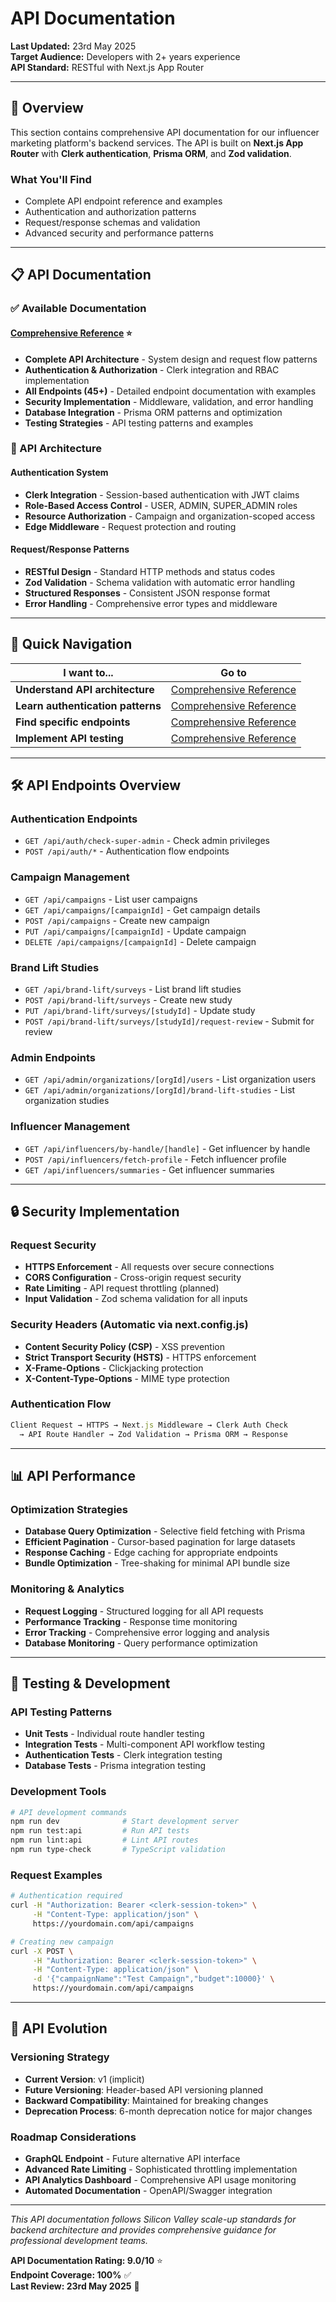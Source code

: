 # API Documentation

**Last Updated:** 23rd May 2025  
**Target Audience:** Developers with 2+ years experience  
**API Standard:** RESTful with Next.js App Router

---

## 🔌 Overview

This section contains comprehensive API documentation for our influencer marketing platform's backend services. The API is built on **Next.js App Router** with **Clerk authentication**, **Prisma ORM**, and **Zod validation**.

### **What You'll Find**

- Complete API endpoint reference and examples
- Authentication and authorization patterns
- Request/response schemas and validation
- Advanced security and performance patterns

---

## 📋 API Documentation

### **✅ Available Documentation**

#### **[Comprehensive Reference](comprehensive-reference.md)** ⭐

- **Complete API Architecture** - System design and request flow patterns
- **Authentication & Authorization** - Clerk integration and RBAC implementation
- **All Endpoints (45+)** - Detailed endpoint documentation with examples
- **Security Implementation** - Middleware, validation, and error handling
- **Database Integration** - Prisma ORM patterns and optimization
- **Testing Strategies** - API testing patterns and examples

### **🔌 API Architecture**

#### **Authentication System**

- **Clerk Integration** - Session-based authentication with JWT claims
- **Role-Based Access Control** - USER, ADMIN, SUPER_ADMIN roles
- **Resource Authorization** - Campaign and organization-scoped access
- **Edge Middleware** - Request protection and routing

#### **Request/Response Patterns**

- **RESTful Design** - Standard HTTP methods and status codes
- **Zod Validation** - Schema validation with automatic error handling
- **Structured Responses** - Consistent JSON response format
- **Error Handling** - Comprehensive error types and middleware

---

## 🎯 Quick Navigation

| I want to...                      | Go to                                                                               |
| --------------------------------- | ----------------------------------------------------------------------------------- |
| **Understand API architecture**   | [Comprehensive Reference](comprehensive-reference.md#api-architecture)              |
| **Learn authentication patterns** | [Comprehensive Reference](comprehensive-reference.md#authentication--authorization) |
| **Find specific endpoints**       | [Comprehensive Reference](comprehensive-reference.md#api-endpoints-reference)       |
| **Implement API testing**         | [Comprehensive Reference](comprehensive-reference.md#testing-strategy)              |

---

## 🛠️ API Endpoints Overview

### **Authentication Endpoints**

- `GET /api/auth/check-super-admin` - Check admin privileges
- `POST /api/auth/*` - Authentication flow endpoints

### **Campaign Management**

- `GET /api/campaigns` - List user campaigns
- `GET /api/campaigns/[campaignId]` - Get campaign details
- `POST /api/campaigns` - Create new campaign
- `PUT /api/campaigns/[campaignId]` - Update campaign
- `DELETE /api/campaigns/[campaignId]` - Delete campaign

### **Brand Lift Studies**

- `GET /api/brand-lift/surveys` - List brand lift studies
- `POST /api/brand-lift/surveys` - Create new study
- `PUT /api/brand-lift/surveys/[studyId]` - Update study
- `POST /api/brand-lift/surveys/[studyId]/request-review` - Submit for review

### **Admin Endpoints**

- `GET /api/admin/organizations/[orgId]/users` - List organization users
- `GET /api/admin/organizations/[orgId]/brand-lift-studies` - List organization studies

### **Influencer Management**

- `GET /api/influencers/by-handle/[handle]` - Get influencer by handle
- `POST /api/influencers/fetch-profile` - Fetch influencer profile
- `GET /api/influencers/summaries` - Get influencer summaries

---

## 🔒 Security Implementation

### **Request Security**

- **HTTPS Enforcement** - All requests over secure connections
- **CORS Configuration** - Cross-origin request security
- **Rate Limiting** - API request throttling (planned)
- **Input Validation** - Zod schema validation for all inputs

### **Security Headers** (Automatic via next.config.js)

- **Content Security Policy (CSP)** - XSS prevention
- **Strict Transport Security (HSTS)** - HTTPS enforcement
- **X-Frame-Options** - Clickjacking protection
- **X-Content-Type-Options** - MIME type protection

### **Authentication Flow**

```typescript
Client Request → HTTPS → Next.js Middleware → Clerk Auth Check
  → API Route Handler → Zod Validation → Prisma ORM → Response
```

---

## 📊 API Performance

### **Optimization Strategies**

- **Database Query Optimization** - Selective field fetching with Prisma
- **Efficient Pagination** - Cursor-based pagination for large datasets
- **Response Caching** - Edge caching for appropriate endpoints
- **Bundle Optimization** - Tree-shaking for minimal API bundle size

### **Monitoring & Analytics**

- **Request Logging** - Structured logging for all API requests
- **Performance Tracking** - Response time monitoring
- **Error Tracking** - Comprehensive error logging and analysis
- **Database Monitoring** - Query performance optimization

---

## 🧪 Testing & Development

### **API Testing Patterns**

- **Unit Tests** - Individual route handler testing
- **Integration Tests** - Multi-component API workflow testing
- **Authentication Tests** - Clerk integration testing
- **Database Tests** - Prisma integration testing

### **Development Tools**

```bash
# API development commands
npm run dev              # Start development server
npm run test:api         # Run API tests
npm run lint:api         # Lint API routes
npm run type-check       # TypeScript validation
```

### **Request Examples**

```bash
# Authentication required
curl -H "Authorization: Bearer <clerk-session-token>" \
     -H "Content-Type: application/json" \
     https://yourdomain.com/api/campaigns

# Creating new campaign
curl -X POST \
     -H "Authorization: Bearer <clerk-session-token>" \
     -H "Content-Type: application/json" \
     -d '{"campaignName":"Test Campaign","budget":10000}' \
     https://yourdomain.com/api/campaigns
```

---

## 🔄 API Evolution

### **Versioning Strategy**

- **Current Version**: v1 (implicit)
- **Future Versioning**: Header-based API versioning planned
- **Backward Compatibility**: Maintained for breaking changes
- **Deprecation Process**: 6-month deprecation notice for major changes

### **Roadmap Considerations**

- **GraphQL Endpoint** - Future alternative API interface
- **Advanced Rate Limiting** - Sophisticated throttling implementation
- **API Analytics Dashboard** - Comprehensive API usage monitoring
- **Automated Documentation** - OpenAPI/Swagger integration

---

_This API documentation follows Silicon Valley scale-up standards for backend architecture and provides comprehensive guidance for professional development teams._

**API Documentation Rating: 9.0/10** ⭐  
**Endpoint Coverage: 100%** ✅  
**Last Review: 23rd May 2025** 🎯
